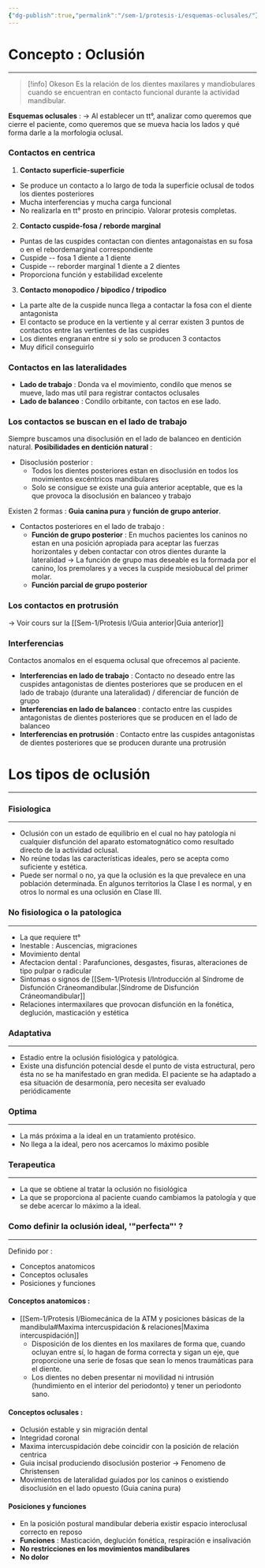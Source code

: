 ```yaml
---
{"dg-publish":true,"permalink":"/sem-1/protesis-i/esquemas-oclusales/"}
---
```



# Concepto : Oclusión
---

> [!info] Okeson
> Es la relación de los dientes maxilares y mandiobulares cuando se encuentran en contacto funcional durante la actividad mandibular.

**Esquemas oclusales** : 
→ Al establecer un tt°, analizar como queremos que cierre el paciente, como queremos que se mueva hacia los lados y qué forma darle a la morfologia oclusal.

### Contactos en centrica

1. **Contacto superficie-superficie**
- Se produce un contacto a lo largo de toda la superficie oclusal de todos los dientes posteriores
- Mucha interferencias y mucha carga funcional
- No realizarla en tt° prosto en principio. Valorar protesis completas.

2. **Contacto cuspide-fosa / reborde marginal**
- Puntas de las cuspides contactan con dientes antagonaistas en su fosa o en el rebordemarginal correspondiente
- Cuspide -- fosa 1 diente a 1 diente
-  Cuspide -- reborder marginal 1 diente a 2 dientes
- Proporciona función y estabilidad excelente

3. **Contacto monopodico / bipodico / tripodico**
- La parte alte de la cuspide nunca llega a contactar la fosa con el diente antagonista
- El contacto se produce en la vertiente y al cerrar existen 3 puntos de contactos entre las vertientes de las cuspides
- Los dientes engranan entre si y solo se producen 3 contactos
- Muy dificil conseguirlo

### Contactos en las lateralidades

- **Lado de trabajo** : Donda va el movimiento, condilo que menos se mueve, lado mas util para registrar contactos oclusales
- **Lado de balanceo** : Condilo orbitante, con tactos en ese lado.

### Los contactos se buscan en el lado de trabajo 

Siempre buscamos una disoclusión en el lado de balanceo en dentición natural.
**Posibilidades en dentición natural** : 
- Disoclusión posterior : 
	- Todos los dientes posteriores estan en disoclusión en todos los movimientos excéntricos mandibulares
	- Solo se consigue se existe una guia anterior aceptable, que es la que provoca la disoclusión en balanceo y trabajo

Existen 2 formas : **Guia canina pura** y **función de grupo anterior**.

- Contactos posteriores en el lado de trabajo : 
	- **Función de grupo posterior** : En muchos pacientes los caninos no estan en una posición apropiada para aceptar las fuerzas horizontales y deben contactar con otros dientes durante la lateralidad → La función de grupo mas deseable es la formada por el canino, los premolares y a veces la cuspide mesiobucal del primer molar.
	- **Función parcial de grupo posterior**


### Los contactos en protrusión

→ Voir cours sur la [[Sem-1/Protesis I/Guia anterior\|Guia anterior]]

### Interferencias

Contactos anomalos en el esquema oclusal que ofrecemos al paciente.
- **Interferencias en lado de trabajo** : Contacto no deseado entre las cuspides antagonistas de dientes posteriores que se producen en el lado de trabajo (durante una lateralidad) / diferenciar de función de grupo
- **Interferencias en lado de balanceo** : contacto entre las cuspides antagonistas de dientes posteriores que se producen en el lado de balanceo
- **Interferencias en protrusión** : Contacto entre las cuspides antagonistas de dientes posteriores que se producen durante una protrusión

# Los tipos de oclusión
---
### Fisiologica
---
- Oclusión con un estado de equilibrio en el cual no hay patología ni cualquier disfunción del aparato estomatognático como resultado directo de la actividad oclusal.
- No reúne todas las características ideales, pero se acepta como suficiente y estética.
- Puede ser normal o no, ya que la oclusión es la que prevalece en una población determinada. En algunos territorios la Clase I es normal, y en otros lo normal es una oclusión en Clase III.

### No fisiologica o la patologica 
---
- La que requiere tt°
- Inestable : Auscencias, migraciones
- Movimiento dental
- Afectacion dental : Parafunciones, desgastes, fisuras, alteraciones de tipo pulpar o radicular
- Sintomas o signos de [[Sem-1/Protesis I/Introducción al Síndrome de Disfunción Cráneomandibular.\|Síndrome de Disfunción Cráneomandibular]]
- Relaciones intermaxilares que provocan disfunción en la fonética, deglución, masticación y estética

### Adaptativa
---
- Estadio entre la oclusión fisiológica y patológica.
- Existe una disfunción potencial desde el punto de vista estructural, pero ésta no se ha manifestado en gran medida. El paciente se ha adaptado a esa situación de desarmonía, pero necesita ser evaluado periódicamente

### Optima
---
- La más próxima a la ideal en un tratamiento protésico.
- No llega a la ideal, pero nos acercamos lo máximo posible

### Terapeutica
----
- La que se obtiene al tratar la oclusión no fisiológica
- La que se proporciona al paciente cuando cambiamos la patología y que se debe acercar lo máximo a la ideal.

### Como definir la oclusión ideal, '"perfecta"' ?
---
Definido por : 
- Conceptos anatomicos
- Conceptos oclusales
- Posiciones y funciones

#### Conceptos anatomicos : 
- [[Sem-1/Protesis I/Biomecánica de la ATM y posiciones básicas de la mandibula#Maxima intercuspidación & relaciones\|Maxima intercuspidación]]
	- Disposición de los dientes en los maxilares de forma que, cuando ocluyan entre sí, lo hagan de forma correcta y sigan un eje, que proporcione una serie de fosas que sean lo menos traumáticas para el diente.
	- Los dientes no deben presentar ni movilidad ni intrusión (hundimiento en el interior del periodonto) y tener un periodonto sano.

#### Conceptos oclusales :
- Oclusión estable y sin migración dental
- Integridad coronal
- Maxima intercuspidación debe coincidir con la posición de relación centrica
- Guia incisal produciendo disoclusión posterior → Fenomeno de Christensen
- Movimientos de lateralidad guiados por los caninos o existiendo disoclusión en el lado opuesto (Guia canina pura)

#### Posiciones y funciones
- En la posición postural mandibular deberia existir espacio interoclusal correcto en reposo
- **Funciones** : Masticación, deglución fonética, respiración e insalivación
- **No restricciones en los movimientos mandibulares**
- **No dolor**
